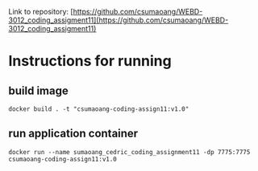 Link to repository: [https://github.com/csumaoang/WEBD-3012_coding_assigment11](https://github.com/csumaoang/WEBD-3012_coding_assigment11)

# Instructions for running 

## build image
```shell
docker build . -t "csumaoang-coding-assign11:v1.0"
```

## run application container
```shell
docker run --name sumaoang_cedric_coding_assignment11 -dp 7775:7775 csumaoang-coding-assign11:v1.0
```
